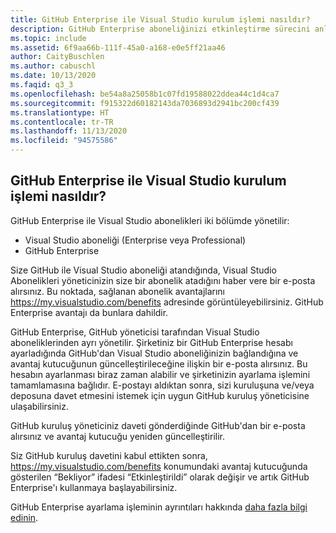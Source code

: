 ```yaml
---
title: GitHub Enterprise ile Visual Studio kurulum işlemi nasıldır?
description: GitHub Enterprise aboneliğinizi etkinleştirme sürecini anlama
ms.topic: include
ms.assetid: 6f9aa66b-111f-45a0-a168-e0e5ff21aa46
author: CaityBuschlen
ms.author: cabuschl
ms.date: 10/13/2020
ms.faqid: q3_3
ms.openlocfilehash: be54a8a25058b1c07fd19588022ddea44c1d4ca7
ms.sourcegitcommit: f915322d60182143da7036893d2941bc200cf439
ms.translationtype: HT
ms.contentlocale: tr-TR
ms.lasthandoff: 11/13/2020
ms.locfileid: "94575586"
---
```

## <a name="what-is-the-visual-studio-with-github-enterprise-setup-process"></a>GitHub Enterprise ile Visual Studio kurulum işlemi nasıldır? 

GitHub Enterprise ile Visual Studio abonelikleri iki bölümde yönetilir:  
- Visual Studio aboneliği (Enterprise veya Professional)  
- GitHub Enterprise  

Size GitHub ile Visual Studio aboneliği atandığında, Visual Studio Abonelikleri yöneticinizin size bir abonelik atadığını haber vere bir e-posta alırsınız. Bu noktada, sağlanan abonelik avantajlarını <https://my.visualstudio.com/benefits> adresinde görüntüleyebilirsiniz. GitHub Enterprise avantajı da bunlara dahildir. 

GitHub Enterprise, GitHub yöneticisi tarafından Visual Studio aboneliklerinden ayrı yönetilir. Şirketiniz bir GitHub Enterprise hesabı ayarladığında GitHub'dan Visual Studio aboneliğinizin bağlandığına ve avantaj kutucuğunun güncelleştirileceğine ilişkin bir e-posta alırsınız. Bu hesabın ayarlanması biraz zaman alabilir ve şirketinizin ayarlama işlemini tamamlamasına bağlıdır. E-postayı aldıktan sonra, sizi kuruluşuna ve/veya deposuna davet etmesini istemek için uygun GitHub kuruluş yöneticisine ulaşabilirsiniz. 

GitHub kuruluş yöneticiniz daveti gönderdiğinde GitHub'dan bir e-posta alırsınız ve avantaj kutucuğu yeniden güncelleştirilir. 

Siz GitHub kuruluş davetini kabul ettikten sonra, <https://my.visualstudio.com/benefits> konumundaki avantaj kutucuğunda gösterilen “Bekliyor” ifadesi “Etkinleştirildi” olarak değişir ve artık GitHub Enterprise'ı kullanmaya başlayabilirsiniz. 

GitHub Enterprise ayarlama işleminin ayrıntıları hakkında [daha fazla bilgi edinin](https://docs.microsoft.com/visualstudio/subscriptions/access-github). 